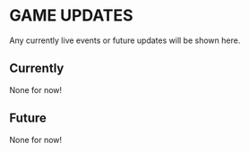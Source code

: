 # GAME UPDATES
Any currently live events or future updates will be shown here.
## Currently
None for now!
## Future
None for now!
